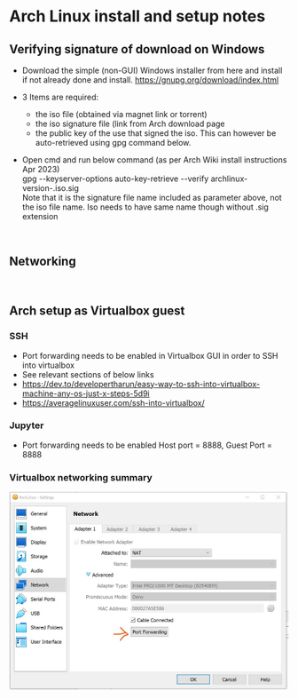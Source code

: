 # Arch Linux install and setup notes


## Verifying signature of download on Windows
- Download the simple (non-GUI) Windows installer from here and install if not already done and install.  https://gnupg.org/download/index.html

 - 3 Items are required:
    - the iso file (obtained via magnet link or torrent)
    - the iso signature file (link from Arch download page
    - the public key of the use that signed the iso. This can however be auto-retrieved using gpg command below. 

 - Open cmd and run below command (as per Arch Wiki install instructions Apr 2023) <br>
  gpg --keyserver-options auto-key-retrieve --verify archlinux-version-<blah>.iso.sig <br>
  Note that it is the signature file name included as parameter above, not the iso file name.  Iso needs to have same name though without .sig extension



<br>

## Networking


<br>

## Arch setup as Virtualbox guest

### SSH
 - Port forwarding needs to be enabled in Virtualbox GUI in order to SSH into virtualbox
 - See relevant sections of below links
 - https://dev.to/developertharun/easy-way-to-ssh-into-virtualbox-machine-any-os-just-x-steps-5d9i
 - https://averagelinuxuser.com/ssh-into-virtualbox/

### Jupyter
 - Port forwarding needs to be enabled Host port  = 8888, Guest Port = 8888


### Virtualbox networking summary

![Bkah](/EmbeddedImages/VirtualBoxNetworking.JPG?raw=true "Optional Title")


